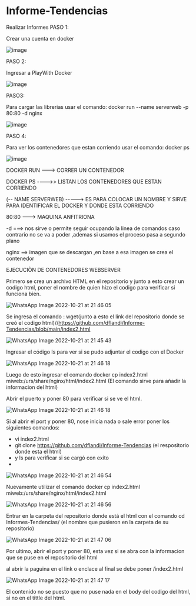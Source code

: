 # Informe-Tendencias
Realizar Informes
PASO 1:

Crear una cuenta en docker

![image](https://user-images.githubusercontent.com/91167254/197311024-d17ed63d-ca2e-46bb-8e72-d37b1eb2e11d.png)


PASO 2:

Ingresar a PlayWith Docker

![image](https://user-images.githubusercontent.com/91167254/197311192-90b8086f-68ad-4985-88b9-5c557d1e2a99.png)


PASO3:

Para cargar las librerias usar el comando: docker run --name serverweb -p 80:80 -d nginx

![image](https://user-images.githubusercontent.com/91167254/197311265-1dd18312-369d-4a24-930d-86a89c8f34bc.png)


PASO 4:

Para ver los contenedores que estan corriendo usar el comando: docker ps

![image](https://user-images.githubusercontent.com/91167254/197311293-8634f532-95de-4dc7-bd6b-1fe61d767372.png)

DOCKER RUN ---> CORRER UN CONTENEDOR

DOCKER PS ---->> LISTAN LOS CONTENEDORES QUE ESTAN CORRIENDO 

(-- NAME SERVERWEB) -----> ES PARA COLOCAR UN NOMBRE Y SIRVE PARA IDENTIFICAR EL DOCKER Y DONDE ESTA CORRIENDO

80:80 ---> MAQUINA ANFITRIONA 


-d ===> nos sirve o permite seguir ocupando la linea de comandos caso contrario no se va a poder ,ademas si usamos el proceso pasa a segundo plano 

nginx ==> imagen que se descargan ,en base a esa imagen se crea el contenedor


EJECUCIÒN DE CONTENEDORES WEBSERVER

Primero se crea un archivo HTML en el repositorio y junto a esto crear un codigo html, poner el nombre de quien hizo el codigo para verificar si funciona bien.

![WhatsApp Image 2022-10-21 at 21 46 05](https://user-images.githubusercontent.com/91167254/199111932-07cf372b-2756-4d69-91a5-82d253562568.jpeg)

Se ingresa el comando : wget(junto a esto el link del repositorio donde se creó el codigo html)//https://github.com/dflandi/Informe-Tendencias/blob/main/index2.html

![WhatsApp Image 2022-10-21 at 21 45 43](https://user-images.githubusercontent.com/91167254/199112663-76e0cb5a-11ff-4ab1-b3f9-dac2c68f002f.jpeg)

Ingresar el código ls para ver si se pudo adjuntar el codigo con el Docker

![WhatsApp Image 2022-10-21 at 21 46 18](https://user-images.githubusercontent.com/91167254/199112872-8e3d721f-8b9c-4f04-b831-2c36c7587528.jpeg)

Luego de esto ingresar el comando docker cp index2.html miweb:/urs/share/nginx/html/index2.html (El comando sirve para añadir la informacion del html)

Abrir el puerto y poner 80 para verificar si se ve el html.

![WhatsApp Image 2022-10-21 at 21 46 18](https://user-images.githubusercontent.com/91167254/199113343-cde9a7cc-0f5d-445b-931e-1274c68e9275.jpeg)

Si al abrir el port y poner 80, nose inicia nada o sale error poner los siguientes comandos:

- vi index2.html
- git clone https://github.com/dflandi/Informe-Tendencias (el respositorio donde esta el html)
- y ls para verificar si se cargó con exito
- 
![WhatsApp Image 2022-10-21 at 21 46 54](https://user-images.githubusercontent.com/91167254/199114122-d506cdfa-a3dc-4ea2-9f33-be2f160e9a3d.jpeg)

Nuevamente utilizar el comando docker cp index2.html miweb:/urs/share/nginx/html/index2.html

![WhatsApp Image 2022-10-21 at 21 46 56](https://user-images.githubusercontent.com/91167254/199114140-58401d55-4181-44e0-a30d-7cf58a9ca674.jpeg)

Entrar en la carpeta del repositorio donde está el html con el comando cd Informes-Tendencias/ (el nombre que pusieron en la carpeta de su repositorio)

![WhatsApp Image 2022-10-21 at 21 47 06](https://user-images.githubusercontent.com/91167254/199114357-24e0a9bc-3cc8-4a5c-a7c2-55a48b5a92cb.jpeg)

Por ultimo, abrir el port y poner 80, esta vez si se abra con la informacion que se puse en el repositorio del html

al abrir la paguina en el link o enclace al final se debe poner /index2.html 

![WhatsApp Image 2022-10-21 at 21 47 17](https://user-images.githubusercontent.com/91167254/199114711-05c38f97-2288-46a1-beb3-93d69d3d4d59.jpeg) 

El contenido no se puesto que no puse nada en el body del codigo del html, si no en el tittle del html.





